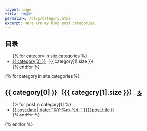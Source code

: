 ```yaml
---
layout: page
title: "类别"
permalink: /blog/category.html
excerpt: Here are my blog post categories.
---
```

<div id="category">
  <h2>目录</h2>
  <ul>{% for category in site.categories %}
    <li><a href="#{{ category[0] }}">{{ category[0] }}</a>（{{ category[1].size }}）</li>{% endfor %}
  </ul>
</div>

{% for category in site.categories %}
<div class="contents">
  <h2 id="{{ category[0] }}">
    {{ category[0] }}（{{ category[1].size }}）
    <a href="#category" class="right">🔝</a>
  </h2>
  <ul>{% for post in category[1] %}
    <li><abbr title="{{ post.date | date_to_xmlschema }}">{{ post.date | date: "%Y-%m-%d-" }}</abbr><a href="{{ post.url }}">{{ post.title }}</a></li>{% endfor %}
  </ul>
</div>
{% endfor %}
